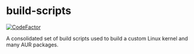 # build-scripts
[![CodeFactor](https://www.codefactor.io/repository/github/osmium-linux/build-scripts/badge)](https://www.codefactor.io/repository/github/osmium-linux/build-scripts)

A consolidated set of build scripts used to build a custom Linux kernel and many AUR packages.
